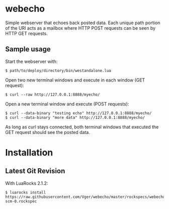 webecho
=======

Simple webserver that echoes back posted data. Each unique path portion of the URI acts as a mailbox where HTTP POST requests can be seen by HTTP GET requests.

Sample usage
------------

Start the webserver with:
```
$ path/to/deploy/directory/bin/westandalone.lua
```

Open two new terminal windows and execute in each window (GET request):
```
$ curl --raw http://127.0.0.1:8888/myecho/
```

Open a new terminal window and execute (POST requests):
```
$ curl --data-binary "testing echo" http://127.0.0.1:8888/myecho/
$ curl --data-binary "more data" http://127.0.0.1:8888/myecho/
```

As long as curl stays connected, both terminal windows that executed the GET request should see the posted data.

Installation
============

Latest Git Revision
-------------------

With LuaRocks 2.1.2:

	$ luarocks install https://raw.githubusercontent.com/Vger/webecho/master/rockspecs/webecho-scm-0.rockspec
